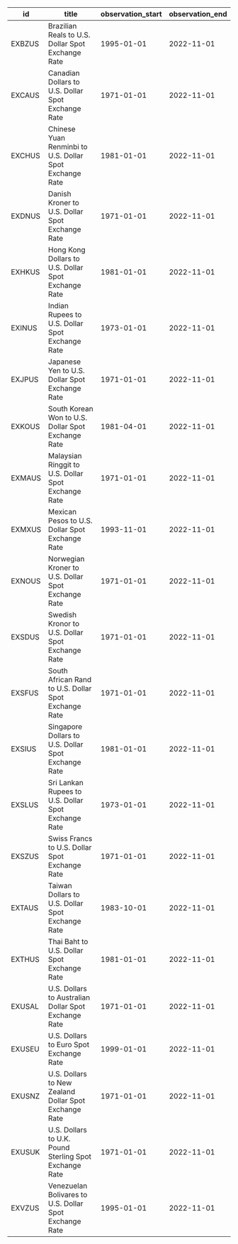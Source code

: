 | id     | title                                                   | observation_start   | observation_end   |
|--------|---------------------------------------------------------|---------------------|-------------------|
| EXBZUS | Brazilian Reals to U.S. Dollar Spot Exchange Rate       | 1995-01-01          | 2022-11-01        |
| EXCAUS | Canadian Dollars to U.S. Dollar Spot Exchange Rate      | 1971-01-01          | 2022-11-01        |
| EXCHUS | Chinese Yuan Renminbi to U.S. Dollar Spot Exchange Rate | 1981-01-01          | 2022-11-01        |
| EXDNUS | Danish Kroner to U.S. Dollar Spot Exchange Rate         | 1971-01-01          | 2022-11-01        |
| EXHKUS | Hong Kong Dollars to U.S. Dollar Spot Exchange Rate     | 1981-01-01          | 2022-11-01        |
| EXINUS | Indian Rupees to U.S. Dollar Spot Exchange Rate         | 1973-01-01          | 2022-11-01        |
| EXJPUS | Japanese Yen to U.S. Dollar Spot Exchange Rate          | 1971-01-01          | 2022-11-01        |
| EXKOUS | South Korean Won to U.S. Dollar Spot Exchange Rate      | 1981-04-01          | 2022-11-01        |
| EXMAUS | Malaysian Ringgit to U.S. Dollar Spot Exchange Rate     | 1971-01-01          | 2022-11-01        |
| EXMXUS | Mexican Pesos to U.S. Dollar Spot Exchange Rate         | 1993-11-01          | 2022-11-01        |
| EXNOUS | Norwegian Kroner to U.S. Dollar Spot Exchange Rate      | 1971-01-01          | 2022-11-01        |
| EXSDUS | Swedish Kronor to U.S. Dollar Spot Exchange Rate        | 1971-01-01          | 2022-11-01        |
| EXSFUS | South African Rand to U.S. Dollar Spot Exchange Rate    | 1971-01-01          | 2022-11-01        |
| EXSIUS | Singapore Dollars to U.S. Dollar Spot Exchange Rate     | 1981-01-01          | 2022-11-01        |
| EXSLUS | Sri Lankan Rupees to U.S. Dollar Spot Exchange Rate     | 1973-01-01          | 2022-11-01        |
| EXSZUS | Swiss Francs to U.S. Dollar Spot Exchange Rate          | 1971-01-01          | 2022-11-01        |
| EXTAUS | Taiwan Dollars to U.S. Dollar Spot Exchange Rate        | 1983-10-01          | 2022-11-01        |
| EXTHUS | Thai Baht to U.S. Dollar Spot Exchange Rate             | 1981-01-01          | 2022-11-01        |
| EXUSAL | U.S. Dollars to Australian Dollar Spot Exchange Rate    | 1971-01-01          | 2022-11-01        |
| EXUSEU | U.S. Dollars to Euro Spot Exchange Rate                 | 1999-01-01          | 2022-11-01        |
| EXUSNZ | U.S. Dollars to New Zealand Dollar Spot Exchange Rate   | 1971-01-01          | 2022-11-01        |
| EXUSUK | U.S. Dollars to U.K. Pound Sterling Spot Exchange Rate  | 1971-01-01          | 2022-11-01        |
| EXVZUS | Venezuelan Bolivares to U.S. Dollar Spot Exchange Rate  | 1995-01-01          | 2022-11-01        |